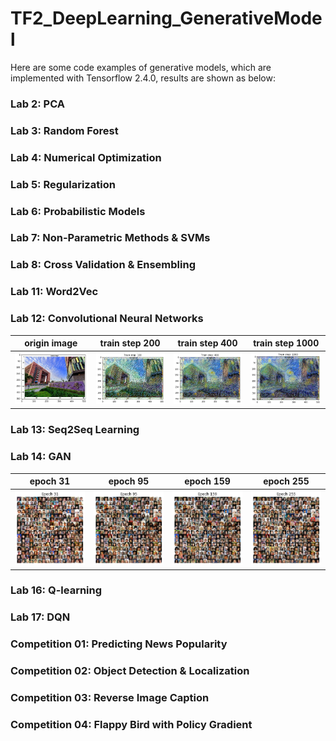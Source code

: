 # TF2_DeepLearning_GenerativeModel
Here are some code examples of generative models, which are implemented with Tensorflow 2.4.0, results are shown as below: 

### Lab 2: PCA  
### Lab 3: Random Forest  
### Lab 4: Numerical Optimization  
### Lab 5: Regularization  
### Lab 6: Probabilistic Models  
### Lab 7: Non-Parametric Methods & SVMs  
### Lab 8: Cross Validation & Ensembling  
### Lab 11: Word2Vec  
### Lab 12: Convolutional Neural Networks
| origin image | train step 200 | train step 400 | train step 1000|
|:-------------:|:-----------:|:-------------------------------------:|:--------------------------------:|
|<img src='result/CNN_0.png' width='200'>|<img src='result/CNN_100.png' width='200'>|<img src='result/CNN_400.png' width='200'>|<img src='result/CNN_1000.png' width='200'>|
### Lab 13: Seq2Seq Learning  
### Lab 14: GAN  
| epoch 31 | epoch 95 | epoch 159 | epoch 255|
|:-------------:|:-----------:|:-------------------------------------:|:--------------------------------:|
|<img src='result/GAN_31.png' width='200'>|<img src='result/GAN_95.png' width='200'>|<img src='result/GAN_159.png' width='200'>|<img src='result/GAN_255.png' width='200'>|
### Lab 16: Q-learning  
### Lab 17: DQN
### Competition 01: Predicting News Popularity  
### Competition 02: Object Detection & Localization  
### Competition 03: Reverse Image Caption  
### Competition 04: Flappy Bird with Policy Gradient  
